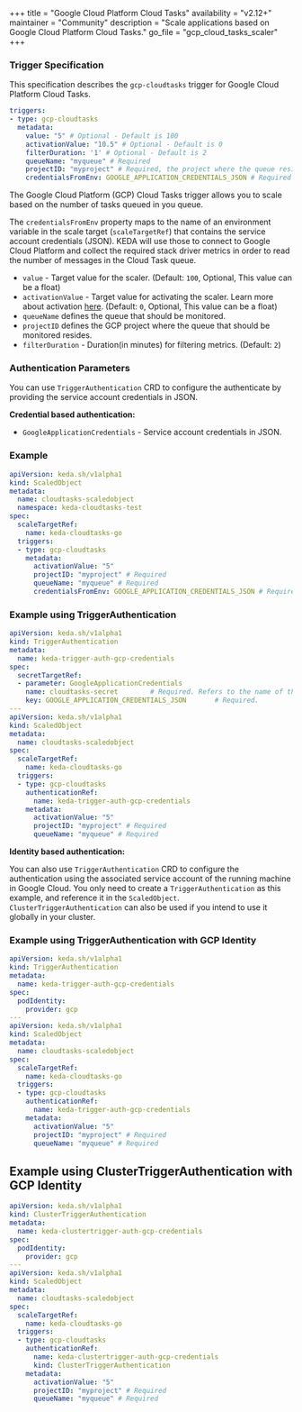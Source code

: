 +++
title = "Google Cloud Platform‎ Cloud Tasks"
availability = "v2.12+"
maintainer = "Community"
description = "Scale applications based on Google Cloud Platform‎ Cloud Tasks."
go_file = "gcp_cloud_tasks_scaler"
+++

### Trigger Specification

This specification describes the `gcp-cloudtasks` trigger for Google Cloud Platform‎ Cloud Tasks.

```yaml
triggers:
- type: gcp-cloudtasks
  metadata:
    value: "5" # Optional - Default is 100
    activationValue: "10.5" # Optional - Default is 0
    filterDuration: '1' # Optional - Default is 2
    queueName: "myqueue" # Required
    projectID: "myproject" # Required, the project where the queue resides
    credentialsFromEnv: GOOGLE_APPLICATION_CREDENTIALS_JSON # Required
```

The Google Cloud Platform‎ (GCP) Cloud Tasks trigger allows you to scale based on the number of tasks queued in you queue.

The `credentialsFromEnv` property maps to the name of an environment variable in the scale target (`scaleTargetRef`) that contains the service account credentials (JSON). KEDA will use those to connect to Google Cloud Platform and collect the required stack driver metrics in order to read the number of messages in the Cloud Task queue.

- `value` - Target value for the scaler. (Default: `100`, Optional, This value can be a float)
- `activationValue` - Target value for activating the scaler. Learn more about activation [here](./../concepts/scaling-deployments.md#activating-and-scaling-thresholds). (Default: `0`, Optional, This value can be a float)
- `queueName` defines the queue that should be monitored.
- `projectID` defines the GCP project where the queue that should be monitored resides.
- `filterDuration` - Duration(in minutes) for filtering metrics. (Default: `2`)

### Authentication Parameters
You can use `TriggerAuthentication` CRD to configure the authenticate by providing the service account credentials in JSON.

**Credential based authentication:**

- `GoogleApplicationCredentials` - Service account credentials in JSON.

### Example

```yaml
apiVersion: keda.sh/v1alpha1
kind: ScaledObject
metadata:
  name: cloudtasks-scaledobject
  namespace: keda-cloudtasks-test
spec:
  scaleTargetRef:
    name: keda-cloudtasks-go
  triggers:
  - type: gcp-cloudtasks
    metadata:
      activationValue: "5"
      projectID: "myproject" # Required
      queueName: "myqueue" # Required
      credentialsFromEnv: GOOGLE_APPLICATION_CREDENTIALS_JSON # Required
```

### Example using TriggerAuthentication

```yaml
apiVersion: keda.sh/v1alpha1
kind: TriggerAuthentication
metadata:
  name: keda-trigger-auth-gcp-credentials
spec:
  secretTargetRef:
  - parameter: GoogleApplicationCredentials
    name: cloudtasks-secret        # Required. Refers to the name of the secret
    key: GOOGLE_APPLICATION_CREDENTIALS_JSON       # Required.
---
apiVersion: keda.sh/v1alpha1
kind: ScaledObject
metadata:
  name: cloudtasks-scaledobject
spec:
  scaleTargetRef:
    name: keda-cloudtasks-go
  triggers:
  - type: gcp-cloudtasks
    authenticationRef:
      name: keda-trigger-auth-gcp-credentials
    metadata:
      activationValue: "5"
      projectID: "myproject" # Required
      queueName: "myqueue" # Required
```

**Identity based authentication:**

You can also use `TriggerAuthentication` CRD to configure the authentication using the associated service account of the running machine in Google Cloud. You only need to create a `TriggerAuthentication` as this example, and reference it in the `ScaledObject`. `ClusterTriggerAuthentication` can also be used if you intend to use it globally in your cluster.

### Example using TriggerAuthentication with GCP Identity

```yaml
apiVersion: keda.sh/v1alpha1
kind: TriggerAuthentication
metadata:
  name: keda-trigger-auth-gcp-credentials
spec:
  podIdentity:
    provider: gcp
---
apiVersion: keda.sh/v1alpha1
kind: ScaledObject
metadata:
  name: cloudtasks-scaledobject
spec:
  scaleTargetRef:
    name: keda-cloudtasks-go
  triggers:
  - type: gcp-cloudtasks
    authenticationRef:
      name: keda-trigger-auth-gcp-credentials
    metadata:
      activationValue: "5"
      projectID: "myproject" # Required
      queueName: "myqueue" # Required
```

## Example using ClusterTriggerAuthentication with GCP Identity

```yaml
apiVersion: keda.sh/v1alpha1
kind: ClusterTriggerAuthentication
metadata:
  name: keda-clustertrigger-auth-gcp-credentials
spec:
  podIdentity:
    provider: gcp
---
apiVersion: keda.sh/v1alpha1
kind: ScaledObject
metadata:
  name: cloudtasks-scaledobject
spec:
  scaleTargetRef:
    name: keda-cloudtasks-go
  triggers:
  - type: gcp-cloudtasks
    authenticationRef:
      name: keda-clustertrigger-auth-gcp-credentials
      kind: ClusterTriggerAuthentication
    metadata:
      activationValue: "5"
      projectID: "myproject" # Required
      queueName: "myqueue" # Required
```
